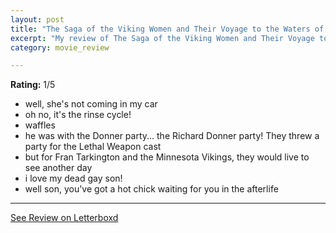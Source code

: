 ```yaml
---
layout: post
title: "The Saga of the Viking Women and Their Voyage to the Waters of the Great Sea Serpent"
excerpt: "My review of The Saga of the Viking Women and Their Voyage to the Waters of the Great Sea Serpent"
category: movie_review

---
```


**Rating:** 1/5

* well, she's not coming in my car
* oh no, it's the rinse cycle!
* waffles
* he was with the Donner party... the Richard Donner party! They threw a party for the Lethal Weapon cast
* but for Fran Tarkington and the Minnesota Vikings, they would live to see another day
* i love my dead gay son!
* well son, you've got a hot chick waiting for you in the afterlife

<hr>

[See Review on Letterboxd](https://boxd.it/4QmDkN)
